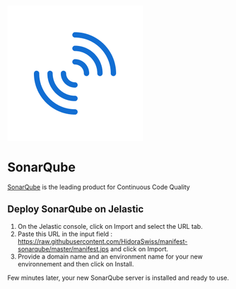 ![SonarQube](https://raw.githubusercontent.com/docker-library/docs/84479f149eb7d748d5dc057665eb96f923e60dc1/sonarqube/logo.png)

# SonarQube
[SonarQube](https://github.com/HidoraSwiss/manifest-sonarqube) is the leading product for Continuous Code Quality

## Deploy SonarQube on Jelastic

1. On the Jelastic console, click on Import and select the URL tab.
2. Paste this URL in the input field : https://raw.githubusercontent.com/HidoraSwiss/manifest-sonarqube/master/manifest.jps and click on Import.
3. Provide a domain name and an environment name for your new environnement and then click on Install.

Few minutes later, your new SonarQube server is installed and ready to use.
